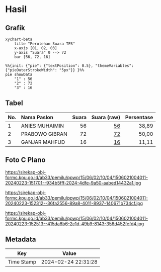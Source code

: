 # Hasil

## Grafik

```mermaid
xychart-beta
    title "Perolehan Suara TPS"
    x-axis [01, 02, 03]
    y-axis "Suara" 0 --> 72
    bar [56, 72, 16]
```

```mermaid
%%{init: {"pie": {"textPosition": 0.5}, "themeVariables": {"pieOuterStrokeWidth": "5px"}} }%%
pie showData
    "1" : 56
    "2" : 72
    "3" : 16
```

## Tabel

| No. | Nama Paslon    | Suara | Suara (raw) | Persentase |
|:--- |:-------------- | -----:| -----------:| ----------:|
| 1   | ANIES MUHAIMIN | 56    | [56][p-1]   | 38,89      |
| 2   | PRABOWO GIBRAN | 72    | [72][p-2]   | 50,00      |
| 3   | GANJAR MAHFUD  | 16    | [16][p-3]   | 11,11      |


[p-1]: https://github.com/gigit-pemilu/pemilu-2024-15-jambi/blob/main/pilpres/hitung-suara/sub/15-jambi/sub/06-tanjung-jabung-barat/sub/02-tungkal-ilir/sub/1004-tungkal-empat-kota/sub/011-tps/sub/paslon-1.txt
[p-2]: https://github.com/gigit-pemilu/pemilu-2024-15-jambi/blob/main/pilpres/hitung-suara/sub/15-jambi/sub/06-tanjung-jabung-barat/sub/02-tungkal-ilir/sub/1004-tungkal-empat-kota/sub/011-tps/sub/paslon-2.txt
[p-3]: https://github.com/gigit-pemilu/pemilu-2024-15-jambi/blob/main/pilpres/hitung-suara/sub/15-jambi/sub/06-tanjung-jabung-barat/sub/02-tungkal-ilir/sub/1004-tungkal-empat-kota/sub/011-tps/sub/paslon-3.txt

## Foto C Plano

https://sirekap-obj-formc.kpu.go.id/ab33/pemilu/ppwp/15/06/02/10/04/1506021004011-20240223-151701--934b5fff-2024-4dfe-9a50-aabed14432a1.jpg

https://sirekap-obj-formc.kpu.go.id/ab33/pemilu/ppwp/15/06/02/10/04/1506021004011-20240223-152312--36fa2556-89a8-4011-8937-140671b734cf.jpg

https://sirekap-obj-formc.kpu.go.id/ab33/pemilu/ppwp/15/06/02/10/04/1506021004011-20240223-152513--415da8b6-2c1d-49b9-8143-356d452fefd4.jpg


## Metadata

| Key        | Value               |
| ---------- | ------------------- |
| Time Stamp | 2024-02-24 22:31:28 |



